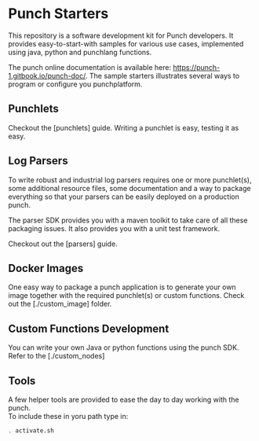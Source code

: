 # Punch Starters

This repository is a software development kit for Punch developers. It provides easy-to-start-with 
samples for various use cases, implemented using java, python and punchlang functions.

The punch online documentation is available here: https://punch-1.gitbook.io/punch-doc/.
The sample starters illustrates several ways to program or configure you 
punchplatform.

## Punchlets

Checkout the [punchlets] guide. Writing a punchlet is easy, testing it as easy.

## Log Parsers

To write robust and industrial log parsers requires one or more punchlet(s), some additional
resource files, some documentation and a way to package everything so that your parsers
can be easily deployed on a production punch. 

The parser SDK provides you with a maven toolkit to take care of all these packaging issues.
It also provides you with a unit test framework. 

Checkout out the [parsers] guide.

## Docker Images

One easy way to package a punch application is to generate your own image together with the required
punchlet(s) or custom functions. Check out the [./custom_image] folder.

## Custom Functions Development

You can write your own Java or python functions using the punch SDK. Refer to the [./custom_nodes]

## Tools

A few helper tools are provided to ease the day to day working with the punch.  
To include these in yoru path type in:

```sh
. activate.sh
```
